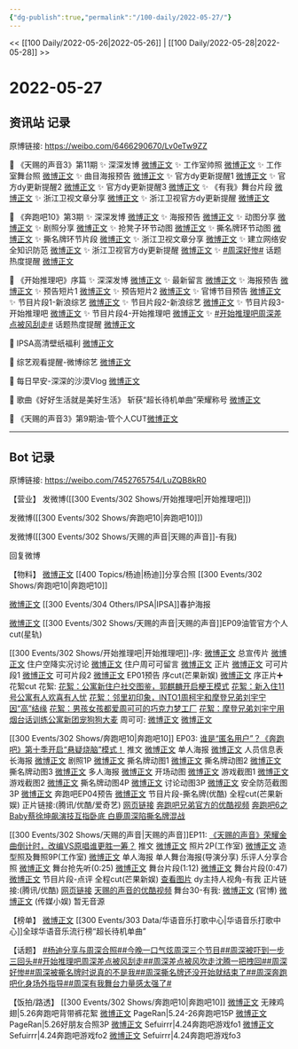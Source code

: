 ```yaml
---
{"dg-publish":true,"permalink":"/100-daily/2022-05-27/"}
---
```



<< [[100 Daily/2022-05-26\|2022-05-26]] | [[100 Daily/2022-05-28\|2022-05-28]] >>

# 2022-05-27

## 资讯站 记录

原博链接: https://weibo.com/6466290670/Lv0eTw9ZZ

🍫 《天赐的声音3》第11期
✨ 深深发博 [微博正文](https://m.weibo.cn/6466290670/4773868365678550)
✨ 工作室帅照 [微博正文](https://m.weibo.cn/6466290670/4773884375601179)
✨ 工作室舞台照 [微博正文](https://m.weibo.cn/6466290670/4773853508666758)
✨ 曲目海报预告 [微博正文](https://m.weibo.cn/6466290670/4773693630447721)
✨ 官方dy更新提醒1 [微博正文](https://m.weibo.cn/6466290670/4773769849605784)
✨ 官方dy更新提醒2 [微博正文](https://m.weibo.cn/6466290670/4773807921565008)
✨ 官方dy更新提醒3 [微博正文](https://m.weibo.cn/6466290670/4773847516059835)
✨ 《有我》舞台片段 [微博正文](https://m.weibo.cn/6466290670/4773862724864639)
✨ 浙江卫视文章分享 [微博正文](https://m.weibo.cn/6466290670/4773744477735324)
✨ 浙江卫视官方dy更新提醒 [微博正文](https://m.weibo.cn/6466290670/4773861247943863)

🍫 《奔跑吧10》第3期
✨ 深深发博 [微博正文](https://m.weibo.cn/6466290670/4773821124969100)
✨ 海报预告 [微博正文](https://m.weibo.cn/6466290670/4773679034272846)
✨ 动图分享 [微博正文](https://m.weibo.cn/6466290670/4773679575336231)
✨ 剧照分享 [微博正文](https://m.weibo.cn/6466290670/4773708901912703)
✨ 抢凳子环节动图 [微博正文](https://m.weibo.cn/6466290670/4773842918838493)
✨ 撕名牌环节动图 [微博正文](https://m.weibo.cn/6466290670/4773854172154312)
✨ 撕名牌环节片段 [微博正文](https://m.weibo.cn/6466290670/4773854386591045)
✨ 浙江卫视文章分享 [微博正文](https://m.weibo.cn/6466290670/4773695602297336)
✨ 建立网络安全知识防范 [微博正文](https://m.weibo.cn/6466290670/4773874439294944)
✨ 浙江卫视官方dy更新提醒 [微博正文](https://m.weibo.cn/6466290670/4773848333681355)
✨ [#周深好惨#](https://s.weibo.com/weibo?q=%23%E5%91%A8%E6%B7%B1%E5%A5%BD%E6%83%A8%23) 话题热度提醒 [微博正文](https://m.weibo.cn/6466290670/4773892500231534)

🍫 《开始推理吧》序篇
✨ 深深发博 [微博正文](https://m.weibo.cn/6466290670/4773805199461563)
✨ 最新留言 [微博正文](https://m.weibo.cn/6466290670/4773733288379862)
✨ 海报预告 [微博正文](https://m.weibo.cn/6466290670/4773769191361327)
✨ 预告短片1 [微博正文](https://m.weibo.cn/6466290670/4773670394528853)
✨ 预告短片2 [微博正文](https://m.weibo.cn/6466290670/4773796383558548)
✨ 官博节目预告 [微博正文](https://m.weibo.cn/6466290670/4773710642286634)
✨ 节目片段1-新浪综艺 [微博正文](https://m.weibo.cn/6466290670/4773811868666959)
✨ 节目片段2-新浪综艺 [微博正文](https://m.weibo.cn/6466290670/4773811318690095)
✨ 节目片段3-开始推理吧 [微博正文](https://m.weibo.cn/6466290670/4773803407972832)
✨ 节目片段4-开始推理吧 [微博正文](https://m.weibo.cn/6466290670/4773802569109783)
✨ [#开始推理吧周深差点被风刮走#](https://s.weibo.com/weibo?q=%23%E5%BC%80%E5%A7%8B%E6%8E%A8%E7%90%86%E5%90%A7%E5%91%A8%E6%B7%B1%E5%B7%AE%E7%82%B9%E8%A2%AB%E9%A3%8E%E5%88%AE%E8%B5%B0%23)
话题热度提醒 [微博正文](https://m.weibo.cn/6466290670/4773819014972035)

🍫 IPSA高清壁纸福利 [微博正文](https://m.weibo.cn/6466290670/4773756969159588)

🍫 综艺观看提醒-微博综艺 [微博正文](https://m.weibo.cn/6466290670/4773768364557653)

🍫 每日早安-深深的沙漠Vlog [微博正文](https://m.weibo.cn/6466290670/4773658448891722)

🍫 歌曲《好好生活就是美好生活》
斩获“超长待机单曲”荣耀称号 [微博正文](https://m.weibo.cn/6466290670/4773737972895752)

🍫 《天赐的声音3》第9期油-管个人CUT[微博正文](https://m.weibo.cn/6466290670/4773797762174260)

---
## Bot 记录

原博链接: https://weibo.com/7452765754/LuZQB8kR0

【营业】
[](https://m.weibo.cn/1736988591/4773804214060670) 发微博([[300 Events/302 Shows/开始推理吧\|开始推理吧]])

[](https://m.weibo.cn/1736988591/4773820529643647) 发微博([[300 Events/302 Shows/奔跑吧10\|奔跑吧10]])

[](https://m.weibo.cn/1736988591/4773866502620621) 发微博([[300 Events/302 Shows/天赐的声音\|天赐的声音]]-有我)

[](https://m.weibo.cn/1736988591/4773446988857870) 回复微博

【物料】
[微博正文](https://m.weibo.cn/1215862823/4773716914080423) [[400 Topics/杨迪\|杨迪]]分享合照 [[300 Events/302 Shows/奔跑吧10\|奔跑吧10]]

[微博正文](https://m.weibo.cn/1851789841/4773753513053807) [[300 Events/304 Others/IPSA\|IPSA]]春护海报

[微博正文](https://m.weibo.cn/6466290670/4773797762174260) [[300 Events/302 Shows/天赐的声音\|天赐的声音]]EP09油管官方个人cut(星轨)

[[300 Events/302 Shows/开始推理吧\|开始推理吧]]-序:
[微博正文](https://m.weibo.cn/2162247381/4773669685430265) 总宣传片
[微博正文](https://m.weibo.cn/2162247381/4773707429713528) 住户空降实况讨论
[微博正文](https://m.weibo.cn/2162247381/4773730091270387) 住户周可可留言
[微博正文](https://m.weibo.cn/2162247381/4773795660827116) 正片
[微博正文](https://m.weibo.cn/2162247381/4773801219589405) 可可片段1
[微博正文](https://m.weibo.cn/2162247381/4773801432976345) 可可片段2
[微博正文](https://m.weibo.cn/2162247381/4773809817127889) EP01预告
[](https://m.weibo.cn/1591169702/4773807229242439) 序cut(芒果新娱)
[微博正文](https://m.weibo.cn/1850924997/4773825851424984) 序正片➕花絮cut
花絮:
[花絮：公寓新住户社交图鉴，郭麒麟开启梗王模式](https://weibo.cn/sinaurl?u=http%3A%2F%2Fm.v.qq.com%2Fplay%2Fplay.html%3Fvid%3Df00420atu3g%26url_from%3Dshare%26second_share%3D0%26share_from%3Dcopy)
[花絮：新入住11号公寓有人欢喜有人忧](https://weibo.cn/sinaurl?u=http%3A%2F%2Fm.v.qq.com%2Fplay%2Fplay.html%3Fvid%3Dr0042vwnomj%26url_from%3Dshare%26second_share%3D0%26share_from%3Dcopy)
[花絮：邻里初印象，INTO1周柯宇和摩登兄弟刘宇宁因“高”结缘](https://weibo.cn/sinaurl?u=http%3A%2F%2Fm.v.qq.com%2Fplay%2Fplay.html%3Fvid%3Dj0042o9m2d3%26url_from%3Dshare%26second_share%3D0%26share_from%3Dcopy)
[花絮：男孩女孩都爱周可可的巧克力梦工厂](https://weibo.cn/sinaurl?u=http%3A%2F%2Fm.v.qq.com%2Fplay%2Fplay.html%3Fvid%3De0042d35j3a%26url_from%3Dshare%26second_share%3D0%26share_from%3Dcopy)
[花絮：摩登兄弟刘宇宁用烟台话训练公寓新团宠狗狗大麦](https://weibo.cn/sinaurl?u=http%3A%2F%2Fm.v.qq.com%2Fplay%2Fplay.html%3Fvid%3Dq0042xx9fzi%26url_from%3Dshare%26second_share%3D0%26share_from%3Dcopy)
周可可:
[微博正文](https://m.weibo.cn/7736960489/4773708453121464)
[微博正文](https://m.weibo.cn/7736960489/4773767815629029)

[[300 Events/302 Shows/奔跑吧10\|奔跑吧10]] EP03:
[谁是“匿名用户”？《奔跑吧》第十季开启“悬疑烧脑”模式！](https://weibo.cn/sinaurl?u=https%3A%2F%2Fmp.weixin.qq.com%2Fs%2FXaimriO_zPCk2I0RSMi1Ow) 推文
[微博正文](https://m.weibo.cn/5242381821/4773678473020320) 单人海报
[微博正文](https://m.weibo.cn/5242381821/4773680985408415) 人员信息表长海报
[微博正文](https://m.weibo.cn/5242381821/4773703302252795) 剧照1P
[微博正文](https://m.weibo.cn/5242381821/4773677210013120) 撕名牌动图1
[微博正文](https://m.weibo.cn/5242381821/4773715344888248) 撕名牌动图2
[微博正文](https://m.weibo.cn/5242381821/4773734672762981) 撕名牌动图3
[微博正文](https://m.weibo.cn/5242381821/4773832282342940) 多人海报
[微博正文](https://m.weibo.cn/5242381821/4773832487342259) 开场动图
[微博正文](https://m.weibo.cn/5242381821/4773838032210930) 游戏截图1
[微博正文](https://m.weibo.cn/5242381821/4773839151829777) 游戏截图2
[微博正文](https://m.weibo.cn/5242381821/4773851676545279) 撕名牌动图4P
[微博正文](https://m.weibo.cn/5242381821/4773855249564645) 讨论动图3P
[微博正文](https://m.weibo.cn/5242381821/4773871515080402) 安全防范截图3P
[微博正文](https://m.weibo.cn/5242381821/4773865123222492) 奔跑吧EP04预告
[微博正文](https://m.weibo.cn/1642904381/4773864976422773) 节目片段-撕名牌(优酷)
[](https://m.weibo.cn/1591169702/4773862133468827) 全程cut(芒果新娱)
正片链接:(腾讯/优酷/爱奇艺)
[网页链接](https://weibo.cn/sinaurl?u=http%3A%2F%2Fm.v.qq.com%2Fx%2Fcover%2Fx%2Fmzc00200zurs1t2%2Fr0042ctid8m.html%3F%26url_from%3Dshare%26second_share%3D0%26share_from%3Dcopy%26pgid%3Dpage_detail%26mod_id%3Dmod_toolbar_new)
[奔跑吧兄弟官方的优酷视频](https://weibo.cn/sinaurl?u=https%3A%2F%2Fv.youku.com%2Fv_show%2Fid_XNTg2ODc2NTQ4MA%3D%3D.html%3Fsharefrom%3Diphone%26scene%3Dlong%26playMode%3Dnormal%26sharekey%3Df569fcb4f06ef8ca1a4ea0977f68900d2)
[奔跑吧6之Baby蔡徐坤飙演技互指卧底 白鹿周深陷撕名牌混战](https://weibo.cn/sinaurl?u=https%3A%2F%2Fm.iqiyi.com%2Fv_1c0ffh3k7gg.html)

[[300 Events/302 Shows/天赐的声音\|天赐的声音]]EP11:
[《天赐的声音》荣耀金曲倒计时，改编VS原唱谁更胜一筹？](https://weibo.cn/sinaurl?u=https%3A%2F%2Fmp.weixin.qq.com%2Fs%2F3K9fSUbRAqiuZlB8ctNTpQ) 推文
[微博正文](https://m.weibo.cn/7478855230/4773851177686285) 照片2P(工作室)
[微博正文](https://m.weibo.cn/7478855230/4773881909087288) 造型照及舞照9P(工作室)
[微博正文](https://m.weibo.cn/1315706994/4773692334407842) 单人海报
[](https://m.weibo.cn/1846843604/4773710730887729) 单人舞台海报(导演分享)
[](https://m.weibo.cn/1607920934/4773840931259398) 乐评人分享合照
[微博正文](https://m.weibo.cn/5876797510/4773768998420798) 舞台抢先听(0:25)
[微博正文](https://m.weibo.cn/1315706994/4773862388273935) 舞台片段(1:12)
[微博正文](https://m.weibo.cn/5876797510/4773828414150888) 舞台片段(0:47)
[微博正文](https://m.weibo.cn/3314422837/4773873046258995) 节目片段-点评
[](https://m.weibo.cn/1591169702/4773886572892173) 全程cut(芒果新娱)
[查看图片](https://wx4.sinaimg.cn/large/0088n2Pggy1h2nh5xsxfwj30u01hd78l.jpg) dy主持人视角-有我
正片链接:(腾讯/优酷)
[网页链接](https://weibo.cn/sinaurl?u=http%3A%2F%2Fm.v.qq.com%2Fx%2Fcover%2Fx%2Fmzc002004325g9j%2Fc0042m1cgaq.html%3F%26url_from%3Dshare%26second_share%3D0%26share_from%3Dcopy)
[天赐的声音的优酷视频](https://weibo.cn/sinaurl?u=https%3A%2F%2Fv.youku.com%2Fv_show%2Fid_XNTIwNTM0Njg1Ng%3D%3D.html%3Fsharefrom%3Diphone%26scene%3Dlong%26playMode%3Dnormal%26sharekey%3D69e2d59400bd9f8a4c9127ca402df6112)
舞台30-有我:
[](https://m.weibo.cn/1736988591/4773866502620621)
[微博正文](https://m.weibo.cn/1315706994/4773864473100351) (官博)
[微博正文](https://m.weibo.cn/2116890350/4773864074908087) (传媒小娱)
暂无音源

【榜单】
[微博正文](https://m.weibo.cn/7186370005/4773684759496414) [[300 Events/303 Data/华语音乐打歌中心\|华语音乐打歌中心]]全球华语音乐流行榜“超长待机单曲”

【话题】
[#杨迪分享与周深合照#](https://s.weibo.com/weibo?q=%23%E6%9D%A8%E8%BF%AA%E5%88%86%E4%BA%AB%E4%B8%8E%E5%91%A8%E6%B7%B1%E5%90%88%E7%85%A7%23)[#今晚一口气炫周深三个节目#](https://s.weibo.com/weibo?q=%23%E4%BB%8A%E6%99%9A%E4%B8%80%E5%8F%A3%E6%B0%94%E7%82%AB%E5%91%A8%E6%B7%B1%E4%B8%89%E4%B8%AA%E8%8A%82%E7%9B%AE%23)[#周深被吓到一步三回头#](https://s.weibo.com/weibo?q=%23%E5%91%A8%E6%B7%B1%E8%A2%AB%E5%90%93%E5%88%B0%E4%B8%80%E6%AD%A5%E4%B8%89%E5%9B%9E%E5%A4%B4%23)[#开始推理吧周深差点被风刮走#](https://s.weibo.com/weibo?q=%23%E5%BC%80%E5%A7%8B%E6%8E%A8%E7%90%86%E5%90%A7%E5%91%A8%E6%B7%B1%E5%B7%AE%E7%82%B9%E8%A2%AB%E9%A3%8E%E5%88%AE%E8%B5%B0%23)[#周深差点被风吹走沈腾一把拽回#](https://s.weibo.com/weibo?q=%23%E5%91%A8%E6%B7%B1%E5%B7%AE%E7%82%B9%E8%A2%AB%E9%A3%8E%E5%90%B9%E8%B5%B0%E6%B2%88%E8%85%BE%E4%B8%80%E6%8A%8A%E6%8B%BD%E5%9B%9E%23)[#周深好惨#](https://s.weibo.com/weibo?q=%23%E5%91%A8%E6%B7%B1%E5%A5%BD%E6%83%A8%23)[#周深被撕名牌时说真的不是我#](https://s.weibo.com/weibo?q=%23%E5%91%A8%E6%B7%B1%E8%A2%AB%E6%92%95%E5%90%8D%E7%89%8C%E6%97%B6%E8%AF%B4%E7%9C%9F%E7%9A%84%E4%B8%8D%E6%98%AF%E6%88%91%23)[#周深撕名牌还没开始就结束了#](https://s.weibo.com/weibo?q=%23%E5%91%A8%E6%B7%B1%E6%92%95%E5%90%8D%E7%89%8C%E8%BF%98%E6%B2%A1%E5%BC%80%E5%A7%8B%E5%B0%B1%E7%BB%93%E6%9D%9F%E4%BA%86%23)[#周深奔跑吧化身场外指导#](https://s.weibo.com/weibo?q=%23%E5%91%A8%E6%B7%B1%E5%A5%94%E8%B7%91%E5%90%A7%E5%8C%96%E8%BA%AB%E5%9C%BA%E5%A4%96%E6%8C%87%E5%AF%BC%23)[#周深有我舞台力量感太强了#](https://s.weibo.com/weibo?q=%23%E5%91%A8%E6%B7%B1%E6%9C%89%E6%88%91%E8%88%9E%E5%8F%B0%E5%8A%9B%E9%87%8F%E6%84%9F%E5%A4%AA%E5%BC%BA%E4%BA%86%23)

【饭拍/路透】
[[300 Events/302 Shows/奔跑吧10\|奔跑吧10]]
[微博正文](https://m.weibo.cn/7495641082/4773552203759692) 无辣鸡翅|5.26奔跑吧背带裤花絮
[微博正文](https://m.weibo.cn/7633014126/4773637829951925) PageRan|5.24-26奔跑吧15P
[微博正文](https://m.weibo.cn/7633014126/4773775804994022) PageRan|5.26好朋友合照3P
[微博正文](https://m.weibo.cn/7316571481/4773851030618978) Sefuirrr|4.24奔跑吧游戏fo1
[微博正文](https://m.weibo.cn/7316571481/4773853941206533) Sefuirrr|4.24奔跑吧游戏fo2
[微博正文](https://m.weibo.cn/7316571481/4773858287031011) Sefuirrr|4.24奔跑吧游戏fo3
